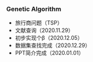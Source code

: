 ### Genetic Algorithm
  - 旅行商问题（TSP）
  - 文献查询（2020.11.29）
  - 初步实现个β（2020.12.05）
  - 数据集查找完成（2020.12.29）
  - PPT简介完成（2020.01.01）
